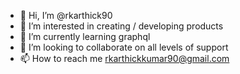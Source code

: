 - 👋 Hi, I’m @rkarthick90
- 👀 I’m interested in creating / developing products
- 🌱 I’m currently learning graphql
- 💞️ I’m looking to collaborate on all levels of support
- 📫 How to reach me rkarthickkumar90@gmail.com

<!---
rkarthick90/rkarthick90 is a ✨ special ✨ repository because its `README.md` (this file) appears on your GitHub profile.
You can click the Preview link to take a look at your changes.
--->
